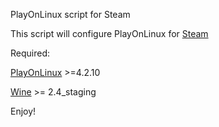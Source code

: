 PlayOnLinux script for Steam

This script will configure PlayOnLinux for [Steam](http://store.steampowered.com/)

Required:

[PlayOnLinux](https://www.playonlinux.com/pl/download.html) >=4.2.10

[Wine](http://www.wine-staging.com/news.html) >= 2.4_staging

Enjoy!
